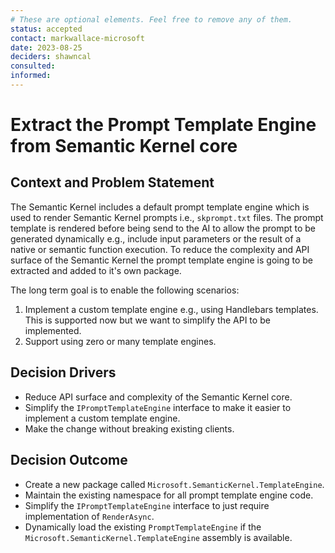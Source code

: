 ```yaml
---
# These are optional elements. Feel free to remove any of them.
status: accepted
contact: markwallace-microsoft
date: 2023-08-25
deciders: shawncal
consulted: 
informed: 
---
```

# Extract the Prompt Template Engine from Semantic Kernel core

## Context and Problem Statement

The Semantic Kernel includes a default prompt template engine which is used to render Semantic Kernel prompts i.e., `skprompt.txt` files. The prompt template is rendered before being send to the AI to allow the prompt to be generated dynamically e.g., include input parameters or the result of a native or semantic function execution.
To reduce the complexity and API surface of the Semantic Kernel the prompt template engine is going to be extracted and added to it's own package.

The long term goal is to enable the following scenarios:

1. Implement a custom template engine e.g., using Handlebars templates. This is supported now but we want to simplify the API to be implemented.
2. Support using zero or many template engines.

## Decision Drivers

* Reduce API surface and complexity of the Semantic Kernel core.
* Simplify the `IPromptTemplateEngine` interface to make it easier to implement a custom template engine.
* Make the change without breaking existing clients.

## Decision Outcome

* Create a new package called `Microsoft.SemanticKernel.TemplateEngine`.
* Maintain the existing namespace for all prompt template engine code.
* Simplify the `IPromptTemplateEngine` interface to just require implementation of `RenderAsync`.
* Dynamically load the existing `PromptTemplateEngine` if the `Microsoft.SemanticKernel.TemplateEngine` assembly is available.

